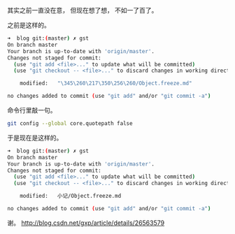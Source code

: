 其实之前一直没在意，
但现在想了想，
不如一了百了。

之前是这样的。
```bash
➜  blog git:(master) ✗ gst
On branch master
Your branch is up-to-date with 'origin/master'.
Changes not staged for commit:
  (use "git add <file>..." to update what will be committed)
  (use "git checkout -- <file>..." to discard changes in working directory)

	modified:   "\345\260\217\350\256\260/Object.freeze.md"

no changes added to commit (use "git add" and/or "git commit -a")
```

命令行里敲一句。
```bash
git config --global core.quotepath false
```

于是现在是这样的。
```bash
➜  blog git:(master) ✗ gst
On branch master
Your branch is up-to-date with 'origin/master'.
Changes not staged for commit:
  (use "git add <file>..." to update what will be committed)
  (use "git checkout -- <file>..." to discard changes in working directory)

	modified:   小记/Object.freeze.md

no changes added to commit (use "git add" and/or "git commit -a")
```

谢。
http://blog.csdn.net/gxp/article/details/26563579
